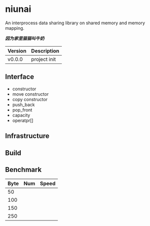 # niunai
An interprocess data sharing library on shared memory and memory mapping. 

***因为家里猫猫叫牛奶***

| Version      | Description |
| ----------- | ----------- |
| v0.0.0      | project init|       |


## Interface
- constructor
- move constructor
- copy constructor
- push_back
- pop_front
- capacity
- operatpr[]

## Infrastructure

## Build

## Benchmark
| Byte | Num | Speed|
|------|-----|------|
| 50   |    |       |
| 100  |    |       |
| 150  |    |       |
| 250  |
